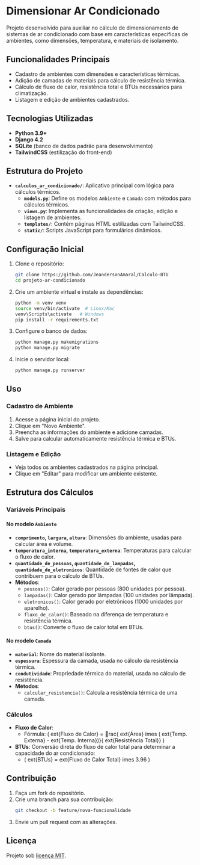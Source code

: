 
# Dimensionar Ar Condicionado

Projeto desenvolvido para auxiliar no cálculo de dimensionamento de sistemas de ar condicionado com base em características específicas de ambientes, como dimensões, temperatura, e materiais de isolamento.

## Funcionalidades Principais
- Cadastro de ambientes com dimensões e características térmicas.
- Adição de camadas de materiais para cálculo de resistência térmica.
- Cálculo de fluxo de calor, resistência total e BTUs necessários para climatização.
- Listagem e edição de ambientes cadastrados.

## Tecnologias Utilizadas
- **Python 3.9+**
- **Django 4.2**
- **SQLite** (banco de dados padrão para desenvolvimento)
- **TailwindCSS** (estilização do front-end)

## Estrutura do Projeto
- **`calculos_ar_condicionado/`**: Aplicativo principal com lógica para cálculos térmicos.
  - **`models.py`**: Define os modelos `Ambiente` e `Camada` com métodos para cálculos térmicos.
  - **`views.py`**: Implementa as funcionalidades de criação, edição e listagem de ambientes.
  - **`templates/`**: Contém páginas HTML estilizadas com TailwindCSS.
  - **`static/`**: Scripts JavaScript para formulários dinâmicos.

## Configuração Inicial
1. Clone o repositório:
   ```bash
   git clone https://github.com/JeandersonAmaral/Calculo-BTU
   cd projeto-ar-condicionado
   ```

2. Crie um ambiente virtual e instale as dependências:
   ```bash
   python -m venv venv
   source venv/bin/activate  # Linux/Mac
   venv\Scripts\activate   # Windows
   pip install -r requirements.txt
   ```

3. Configure o banco de dados:
   ```bash
   python manage.py makemigrations
   python manage.py migrate
   ```

4. Inicie o servidor local:
   ```bash
   python manage.py runserver
   ```

## Uso
### Cadastro de Ambiente
1. Acesse a página inicial do projeto.
2. Clique em "Novo Ambiente".
3. Preencha as informações do ambiente e adicione camadas.
4. Salve para calcular automaticamente resistência térmica e BTUs.

### Listagem e Edição
- Veja todos os ambientes cadastrados na página principal.
- Clique em "Editar" para modificar um ambiente existente.

## Estrutura dos Cálculos
### Variáveis Principais
#### No modelo `Ambiente`
- **`comprimento`, `largura`, `altura`**: Dimensões do ambiente, usadas para calcular área e volume.
- **`temperatura_interna`, `temperatura_externa`**: Temperaturas para calcular o fluxo de calor.
- **`quantidade_de_pessoas`, `quantidade_de_lampadas`, `quantidade_de_eletronicos`**: Quantidade de fontes de calor que contribuem para o cálculo de BTUs.
- **Métodos**:
  - `pessoas()`: Calor gerado por pessoas (800 unidades por pessoa).
  - `lampadas()`: Calor gerado por lâmpadas (100 unidades por lâmpada).
  - `eletronicos()`: Calor gerado por eletrônicos (1000 unidades por aparelho).
  - `fluxo_de_calor()`: Baseado na diferença de temperatura e resistência térmica.
  - `btus()`: Converte o fluxo de calor total em BTUs.

#### No modelo `Camada`
- **`material`**: Nome do material isolante.
- **`espessura`**: Espessura da camada, usada no cálculo da resistência térmica.
- **`condutividade`**: Propriedade térmica do material, usada no cálculo de resistência.
- **Métodos**:
  - `calcular_resistencia()`: Calcula a resistência térmica de uma camada.

### Cálculos
- **Fluxo de Calor**: 
  - Fórmula: \( 	ext{Fluxo de Calor} = rac{	ext{Área} 	imes (	ext{Temp. Externa} - 	ext{Temp. Interna})}{	ext{Resistência Total}} \)
- **BTUs**: Conversão direta do fluxo de calor total para determinar a capacidade do ar condicionado:
  - \( 	ext{BTUs} = 	ext{Fluxo de Calor Total} 	imes 3.96 \)

## Contribuição
1. Faça um fork do repositório.
2. Crie uma branch para sua contribuição:
   ```bash
   git checkout -b feature/nova-funcionalidade
   ```
3. Envie um pull request com as alterações.

## Licença
Projeto sob [licença MIT](LICENSE).
